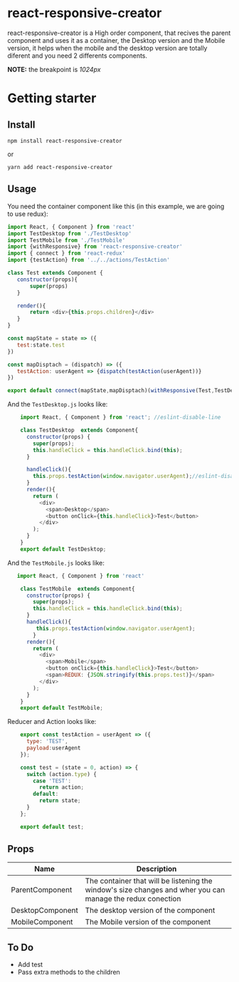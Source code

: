 
# react-responsive-creator

react-responsive-creator is a High order component, that recives the parent component and uses it as a container, the Desktop version and the Mobile version, it helps when the mobile and the desktop version are totally diferent and you need 2 differents components.

**NOTE:** the breakpoint is *1024px*

# Getting starter

## Install

    npm install react-responsive-creator
or

    yarn add react-responsive-creator

## Usage

You need the container component like this (in this example, we are going to use redux):
 ```javascript
 import React, { Component } from 'react'
import TestDesktop from './TestDesktop'
import TestMobile from './TestMobile'
import {withResponsive} from 'react-responsive-creator'
import { connect } from 'react-redux'
import {testAction} from '../../actions/TestAction'

class Test extends Component {
	constructor(props){
		super(props)
	}

	render(){
		return <div>{this.props.children}</div>
	}
}

const mapState = state => ({
	test:state.test
})

const mapDisptach = (dispatch) => ({
	testAction: userAgent => {dispatch(testAction(userAgent))}
})

export default connect(mapState,mapDisptach)(withResponsive(Test,TestDesktop,TestMobile))
```

And the `TestDesktop.js` looks like:
```javascript
    import React, { Component } from 'react'; //eslint-disable-line

    class TestDesktop  extends Component{
      constructor(props) {
        super(props);
        this.handleClick = this.handleClick.bind(this);
      }

      handleClick(){
        this.props.testAction(window.navigator.userAgent);//eslint-disable-line
      }
      render(){
        return (
          <div>
            <span>Desktop</span>
            <button onClick={this.handleClick}>Test</button>
          </div>
        );
      }
    }
    export default TestDesktop;
```
And the `TestMobile.js` looks like:
```javascript
   import React, { Component } from 'react'

    class TestMobile  extends Component{
      constructor(props) {
        super(props);
        this.handleClick = this.handleClick.bind(this);
      }
      handleClick(){
     	 this.props.testAction(window.navigator.userAgent);
     	}
      render(){
        return (
          <div>
            <span>Mobile</span>
            <button onClick={this.handleClick}>Test</button>
            <span>REDUX: {JSON.stringify(this.props.test)}</span>
          </div>
        );
      }
    }
    export default TestMobile;
```
Reducer and Action looks like:
```javascript
    export const testAction = userAgent => ({
      type: 'TEST',
      payload:userAgent
    });

    const test = (state = 0, action) => {
      switch (action.type) {
        case 'TEST':
          return action;
        default:
          return state;
      }
    };

    export default test;
```
## Props

|Name| Description |
|--|--|
| ParentComponent | The container that will be listening the window's size changes and wher you can manage the redux conection |
|DesktopComponent| The desktop version of the component |
| MobileComponent | The Mobile version of the component |



## To Do

 - Add test
 - Pass extra methods to the children
